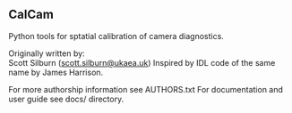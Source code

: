 CalCam
------
Python tools for sptatial calibration of camera diagnostics.

Originally written by:  
Scott Silburn (scott.silburn@ukaea.uk)
Inspired by IDL code of the same name by James Harrison.

For more authorship information see AUTHORS.txt
For documentation and user guide see docs/ directory.
